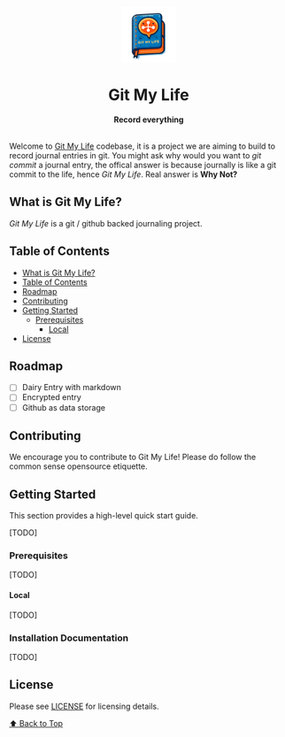 <div align="center">
  <br>
  <img src="assets/git_my_life.png" alt="Git My Life logo" height="100" width="100">
  <h1>Git My Life</h1>
  <strong>Record everything</strong>
</div>

<br>

Welcome to [Git My Life](https://github.com/the-spectator/git_my_life) codebase, it is a project
we are aiming to build to record journal entries in git. You might ask why would you want to
_git commit_ a journal entry, the offical answer is because journally is like a git commit to the
life, hence _Git My Life_. Real answer is **Why Not?**

## What is Git My Life?

_Git My Life_ is a git / github backed journaling project.

## Table of Contents

- [What is Git My Life?](#what-is-git-my-life)
- [Table of Contents](#table-of-contents)
- [Roadmap](#planned-modules)
- [Contributing](#contributing)
- [Getting Started](#getting-started)
  - [Prerequisites](#prerequisites)
    - [Local](#local)
- [License](#license)

## Roadmap

- [ ] Dairy Entry with markdown
- [ ] Encrypted entry
- [ ] Github as data storage

## Contributing

We encourage you to contribute to Git My Life! Please do follow the common sense opensource etiquette.

## Getting Started

This section provides a high-level quick start guide.

[TODO]

### Prerequisites

[TODO]

#### Local

[TODO]

### Installation Documentation

[TODO]

## License

Please see [LICENSE](./LICENSE.md) for licensing details.

[⬆ Back to Top](#Table-of-contents)
